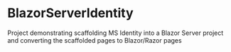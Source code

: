 # BlazorServerIdentity
Project demonstrating scaffolding MS Identity into a Blazor Server project and converting the scaffolded pages to Blazor/Razor pages
